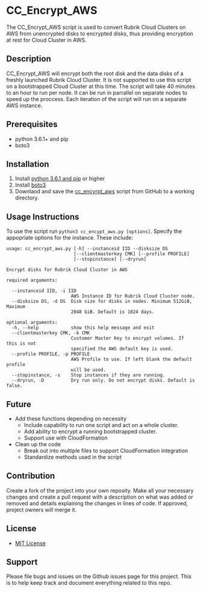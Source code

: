 # CC_Encrypt_AWS

The CC_Encrypt_AWS script is used to convert Rubrik Cloud Clusters on AWS from unencrypted disks to encrypted disks, thus providing encryption at rest for Cloud Cluster in AWS.

## Description

CC_Encrypt_AWS will encrypt both the root disk and the data disks of a freshly launched Rubrik Cloud Cluster. It is not supported to use this script on a bootstrapped Cloud Cluster at this time. The script will take 40 minutes to an hour to run per node. It can be run in parrallel on separate nodes to speed up the proccess. Each iteration of the script will run on a separate AWS instance.

## Prerequisites

- python 3.6.1+ and pip
- boto3

## Installation

1. Install [python 3.6.1 and pip](http://docs.python-guide.org/en/latest/starting/installation/) or higher
2. Install [boto3](https://boto3.readthedocs.io/en/latest/guide/quickstart.html)
3. Downlaod and save the [cc_encyrpt_aws](https://github.com/rubrik-devops/cc_encrypt_aws) script from GitHub to a working directory.

## Usage Instructions

To use the script run `python3 cc_encypt_aws.py [options]`. Specify the appopriate options for the instance. These include:

```text
usage: cc_encrypt_aws.py [-h] --instanceid IID --disksize DS
                         [--clientmasterkey CMK] [--profile PROFILE]
                         [--stopinstance] [--dryrun]

Encrypt disks for Rubrik Cloud Cluster in AWS

required arguments:

  --instanceid IID, -i IID
                        AWS Instance ID for Rubrik Cloud Cluster node.
  --disksize DS, -d DS  Disk size for disks in nodes. Minimum 512GiB, Maximum
                        2048 GiB. Default is 1024 days.

optional arguments:
  -h, --help            show this help message and exit
  --clientmasterkey CMK, -k CMK
                        Customer Master Key to encrypt volumes. If this is not
                        specified the AWS default key is used.
  --profile PROFILE, -p PROFILE
                        AWS Profile to use. If left blank the default profile
                        will be used.
  --stopinstance, -s    Stop instances if they are running.
  --dryrun, -D          Dry run only. Do not encrypt disks. Default is false.
```

## Future

- Add these functions depending on necessity
  - Include capability to run one script and act on a whole cluster.
  - Add ability to encrypt a running bootstrapped cluster.
  - Support use with CloudFormation
- Clean up the code
  - Break out into multiple files to support CloudFormation integration
  - Standardize methods used in the script

## Contribution

Create a fork of the project into your own reposity. Make all your necessary changes and create a pull request with a description on what was added or removed and details explaining the changes in lines of code. If approved, project owners will merge it.

## License

* [MIT License](LICENSE)

## Support

Please file bugs and issues on the Github issues page for this project. This is to help keep track and document everything related to this repo.


